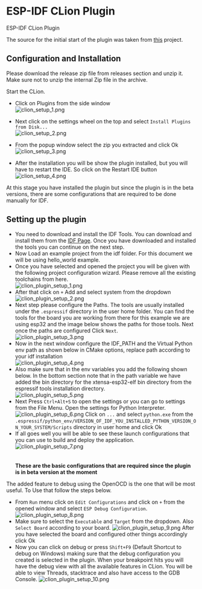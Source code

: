 # ESP-IDF CLion Plugin
ESP-IDF CLion Plugin

The source for the initial start of the plugin was taken from [this](https://github.com/daniel-sullivan/clion-embedded-esp32/) project.

## Configuration and Installation

Please download the release zip file from releases section and unzip it.
Make sure not to unzip the internal Zip file in the archive.

Start the CLion.

* Click on Plugins from the side window<br>
![clion_setup_1.png](docs%2Freadme_images%2Finstall%2Fclion_setup_1.png)

* Next click on the settings wheel on the top and select `Install Plugins from Disk...`<br>
![clion_setup_2.png](docs%2Freadme_images%2Finstall%2Fclion_setup_2.png)

* From the popup window select the zip you extracted and click Ok<br>
![clion_setup_3.png](docs%2Freadme_images%2Finstall%2Fclion_setup_3.png)

* After the installation you will be show the plugin installed, but you will have to restart the IDE. So click on the Restart IDE button<br>
![clion_setup_4.png](docs%2Freadme_images%2Finstall%2Fclion_setup_4.png)

At this stage you have installed the plugin but since the plugin is in the beta versions, there are some configurations that are required to be done manually for IDF.

## Setting up the plugin

* You need to download and install the IDF Tools. You can download and install them from the [IDF Page](https://github.com/espressif/esp-idf/releases). Once you have downloaded and installed the tools you can continue on the next step.
* Now Load an example project from the idf folder. For this document we will be using hello_world example.
* Once you have selected and opened the project you will be given with the following project configuration wizard. Please remove all the existing toolchains from here.<br>
![clion_plugin_setup_1.png](docs%2Freadme_images%2Fsetup%2Fclion_plugin_setup_1.png)
* After that click on `+` Add and select system from the dropdown<br>
![clion_plugin_setup_2.png](docs%2Freadme_images%2Fsetup%2Fclion_plugin_setup_2.png)
* Next step please configure the Paths. The tools are usually installed under the `.espressif` directory in the user home folder.
You can find the tools for the board you are working from there for this example we are using esp32 and the image below shows the paths for those tools.
Next once the paths are configured Click `Next`.<br>
![clion_plugin_setup_3.png](docs%2Freadme_images%2Fsetup%2Fclion_plugin_setup_3.png) 
* Now in the next window configure the IDF_PATH and the Virtual Python env path as shown below in CMake options, replace path according to your idf installation<br>
![clion_plugin_setup_4.png](docs%2Freadme_images%2Fsetup%2Fclion_plugin_setup_4.png)
* Also make sure that in the env variables you add the following shown below. In the bottom section note that in the path variable we have added the bin directory for the xtensa-esp32-elf bin directory from the espressif tools installation directory.<br> 
![clion_plugin_setup_5.png](docs%2Freadme_images%2Fsetup%2Fclion_plugin_setup_5.png)
* Next Press `Ctrl+Alt+S` to open the settings or you can go to settings from the File Menu. Open the settings for Python Interpreter. <br>
![clion_plugin_setup_6.png](docs%2Freadme_images%2Fsetup%2Fclion_plugin_setup_6.png)
Click on `...` and select `python.exe` from the `.espressif/python_env/VERSION_OF_IDF_YOU_INSTALLED_PYTHON_VERSION_ON_YOUR_SYSTEM/Scripts` directory in user home and click Ok<br>
* If all goes well you will be able to see these launch configurations that you can use to build and deploy the application.<br>
![clion_plugin_setup_7.png](docs%2Freadme_images%2Fsetup%2Fclion_plugin_setup_7.png)
<br><br><br>
**These are the basic configurations that are required since the plugin is in beta version at the moment**


The added feature to debug using the OpenOCD is the one that will be most useful.
To Use that follow the steps below.

* From `Run` menu click on `Edit Configurations` and click on `+` from the opened window and select `ESP Debug Configuration`.
![clion_plugin_setup_8.png](docs%2Freadme_images%2Fsetup%2Fclion_plugin_setup_8.png)
* Make sure to select the `Executable` and `Target` from the dropdown. Also `Select Board` according to your board.
![clion_plugin_setup_9.png](docs%2Freadme_images%2Fsetup%2Fclion_plugin_setup_9.png)
After you have selected the board and configured other things accordingly click Ok
* Now you can click on debug or press `Shift+F9` (Default Shortcut to debug on Windows) making sure that the debug configuration you created is selected in the plugin.
When your breakpoint hits you will have the debug view with all the available features in CLion. You will be able to view Threads, stacktrace and also have access to the GDB Console.
![clion_plugin_setup_10.png](docs%2Freadme_images%2Fsetup%2Fclion_plugin_setup_10.png)


